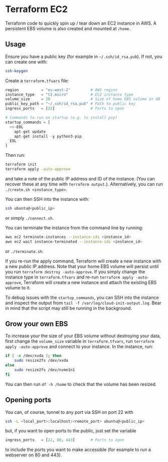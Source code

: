 # Terraform EC2

Terraform code to quickly spin up / tear down an EC2 instance in AWS. A persistent EBS volume is also created and mounted at `/home`.

## Usage

Ensure you have a public key (for example in `~/.ssh/id_rsa.pub`). If not, you can create one with:
    
```bash
ssh-keygen
```

Create a `terraform.tfvars` file:

```terraform
region          = "eu-west-2"         # AWS region
instance_type   = "t2.micro"          # EC2 instance type
volume_size     = 20                  # Size of home EBS volume in GB
public_key_path = "~/.ssh/id_rsa.pub" # Path to public key
ingress_ports   = [22]                # Ports to open

# Commands to run on startup (e.g. to install pip)
startup_commands = [
  <<-EOL
    apt-get update
    apt-get install -y python3-pip
  EOL
]
```

Then run:

```bash
terraform init
terraform apply -auto-approve
```

and take a note of the public IP address and ID of the instance. (You can recover these at any time with `terraform output`.). Alternatively, you can run `./create.sh <instance_type>`.

You can then SSH into the instance with:

```bash
ssh ubuntu@<public_ip>
```

or simply `./connect.sh`.

You can terminate the instance from the command line by running:

```bash
aws ec2 terminate-instances --instance-ids <instance_id>
aws ec2 wait instance-terminated --instance-ids <instance_id>
```

or `./terminate.sh`.

If you re-run the apply command, Terraform will create a new instance with a new public IP address. Note that your home EBS volume will persist until you run `terraform destroy -auto-approve`. If you simply change the instance type in `terraform.tfvars` and re-run `terraform apply -auto-approve`, Terraform will create a new instance and attach the existing EBS volume to it.

To debug issues with the `startup_commands`, you can SSH into the instance and inspect the output from `tail -f /var/log/cloud-init-output.log`. Bear in mind that the script may still be running in the background.

## Grow your own EBS

To increase your the size of your EBS volume without destroying your data, first change the `volume_size` variable in `terraform.tfvars`, run `terraform apply -auto-approve` and connect to your instance. In the instance, run:

```bash
if [ -e /dev/xvda ]; then
    sudo resize2fs /dev/xvda
else
    sudo resize2fs /dev/nvme1n1
fi
```

You can then run `df -h /home` to check that the volume has been resized.

## Opening ports

You can, of course, tunnel to any port via SSH on port 22 with

```bash
ssh -L <local_port>:localhost:<remote_port> ubuntu@<public_ip>
```

but, if you want to open ports to the public, just set the variable

```terraform
ingress_ports   = [22, 80, 443]       # Ports to open
```

to include the ports you want to make accessible (for example to run a webserver on 80 and 443).
